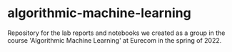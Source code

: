 # algorithmic-machine-learning
Repository for the lab reports and notebooks we created as a group in the course 'Algorithmic Machine Learning' at Eurecom in the spring of 2022.
